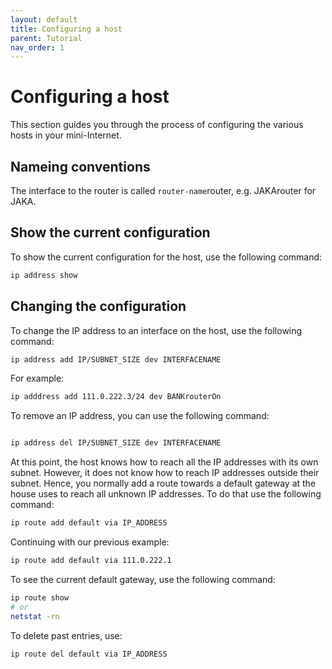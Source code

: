 ```yaml
---
layout: default
title: Configuring a host
parent: Tutorial
nav_order: 1
---
```


# Configuring a host

This section guides you through the process of configuring the various hosts in your mini-Internet.

## Nameing conventions

The interface to the router is called `router-name`router, e.g. JAKArouter for JAKA.

## Show the current configuration

To show the current configuration for the host, use the following command:

```bash
ip address show
```

## Changing the configuration

To change the IP address to an interface on the host, use the following command:

```bash
ip address add IP/SUBNET_SIZE dev INTERFACENAME
```

For example:

```bash
ip adddress add 111.0.222.3/24 dev BANKrouterOn
```

To remove an IP address, you can use the following command:

```bash

ip address del IP/SUBNET_SIZE dev INTERFACENAME
```

At this point, the host knows how to reach all the IP addresses with its own subnet.
However, it does not know how to reach IP addresses outside their subnet.
Hence, you normally add a route towards a default gateway at the house uses
to reach all unknown IP addresses.
To do that use the following command:

```bash
ip route add default via IP_ADDRESS
```

Continuing with our previous example:

```bash
ip route add default via 111.0.222.1
```

To see the current default gateway, use the following command:

```bash
ip route show
# or
netstat -rn
```

To delete past entries, use:

```bash
ip route del default via IP_ADDRESS
```